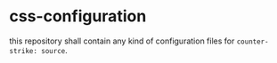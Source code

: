 # css-configuration
this repository shall contain any kind of configuration files for `counter-strike: source`.
